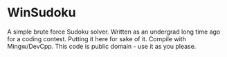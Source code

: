 # WinSudoku
A simple brute force Sudoku solver. Written as an undergrad long time ago for a coding contest. Putting it here for sake of it. Compile with Mingw/DevCpp. This code is public domain - use it as you please.  
